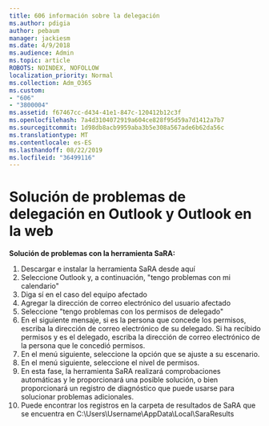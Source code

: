 ```yaml
---
title: 606 información sobre la delegación
ms.author: pdigia
author: pebaum
manager: jackiesm
ms.date: 4/9/2018
ms.audience: Admin
ms.topic: article
ROBOTS: NOINDEX, NOFOLLOW
localization_priority: Normal
ms.collection: Adm_O365
ms.custom:
- "606"
- "3800004"
ms.assetid: f67467cc-d434-41e1-847c-120412b12c3f
ms.openlocfilehash: 7a4d3104072919a604ce828f95d59a7d1412a7b7
ms.sourcegitcommit: 1d98db8acb9959aba3b5e308a567ade6b62da56c
ms.translationtype: MT
ms.contentlocale: es-ES
ms.lasthandoff: 08/22/2019
ms.locfileid: "36499116"
---
```

# <a name="troubleshooting-delegation-in-outlook-and-outlook-on-the-web"></a>Solución de problemas de delegación en Outlook y Outlook en la web

**Solución de problemas con la herramienta SaRA:**

1. Descargar e instalar la herramienta SaRA desde aquí
1. Seleccione Outlook y, a continuación, "tengo problemas con mi calendario"
1. Diga sí en el caso del equipo afectado
1. Agregar la dirección de correo electrónico del usuario afectado
1. Seleccione "tengo problemas con los permisos de delegado"
1. En el siguiente mensaje, si es la persona que concede los permisos, escriba la dirección de correo electrónico de su delegado. Si ha recibido permisos y es el delegado, escriba la dirección de correo electrónico de la persona que le concedió permisos.
1. En el menú siguiente, seleccione la opción que se ajuste a su escenario.
1. En el menú siguiente, seleccione el nivel de permisos.
1. En esta fase, la herramienta SaRA realizará comprobaciones automáticas y le proporcionará una posible solución, o bien proporcionará un registro de diagnóstico que puede usarse para solucionar problemas adicionales.
1. Puede encontrar los registros en la carpeta de resultados de SaRA que se encuentra en C:\Users\Username\AppData\Local\SaraResults
